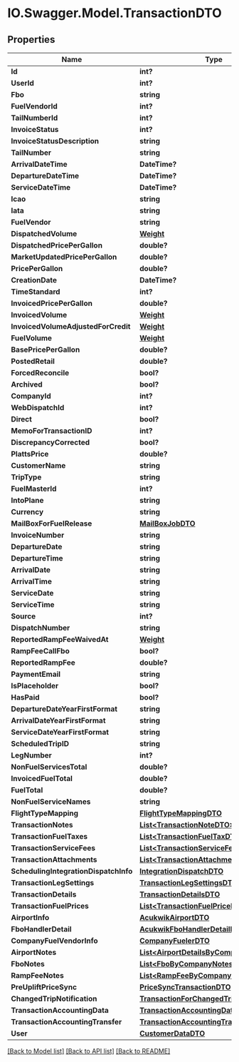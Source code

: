 # IO.Swagger.Model.TransactionDTO
## Properties

Name | Type | Description | Notes
------------ | ------------- | ------------- | -------------
**Id** | **int?** |  | [optional] 
**UserId** | **int?** |  | [optional] 
**Fbo** | **string** |  | [optional] 
**FuelVendorId** | **int?** |  | [optional] 
**TailNumberId** | **int?** |  | [optional] 
**InvoiceStatus** | **int?** |  | [optional] 
**InvoiceStatusDescription** | **string** |  | [optional] 
**TailNumber** | **string** |  | [optional] 
**ArrivalDateTime** | **DateTime?** |  | [optional] 
**DepartureDateTime** | **DateTime?** |  | [optional] 
**ServiceDateTime** | **DateTime?** |  | [optional] 
**Icao** | **string** |  | [optional] 
**Iata** | **string** |  | [optional] 
**FuelVendor** | **string** |  | [optional] 
**DispatchedVolume** | [**Weight**](Weight.md) |  | [optional] 
**DispatchedPricePerGallon** | **double?** |  | [optional] 
**MarketUpdatedPricePerGallon** | **double?** |  | [optional] 
**PricePerGallon** | **double?** |  | [optional] 
**CreationDate** | **DateTime?** |  | [optional] 
**TimeStandard** | **int?** |  | [optional] 
**InvoicedPricePerGallon** | **double?** |  | [optional] 
**InvoicedVolume** | [**Weight**](Weight.md) |  | [optional] 
**InvoicedVolumeAdjustedForCredit** | [**Weight**](Weight.md) |  | [optional] 
**FuelVolume** | [**Weight**](Weight.md) |  | [optional] 
**BasePricePerGallon** | **double?** |  | [optional] 
**PostedRetail** | **double?** |  | [optional] 
**ForcedReconcile** | **bool?** |  | [optional] 
**Archived** | **bool?** |  | [optional] 
**CompanyId** | **int?** |  | [optional] 
**WebDispatchId** | **int?** |  | [optional] 
**Direct** | **bool?** |  | [optional] 
**MemoForTransactionID** | **int?** |  | [optional] 
**DiscrepancyCorrected** | **bool?** |  | [optional] 
**PlattsPrice** | **double?** |  | [optional] 
**CustomerName** | **string** |  | [optional] 
**TripType** | **string** |  | [optional] 
**FuelMasterId** | **int?** |  | [optional] 
**IntoPlane** | **string** |  | [optional] 
**Currency** | **string** |  | [optional] 
**MailBoxForFuelRelease** | [**MailBoxJobDTO**](MailBoxJobDTO.md) |  | [optional] 
**InvoiceNumber** | **string** |  | [optional] 
**DepartureDate** | **string** |  | [optional] 
**DepartureTime** | **string** |  | [optional] 
**ArrivalDate** | **string** |  | [optional] 
**ArrivalTime** | **string** |  | [optional] 
**ServiceDate** | **string** |  | [optional] 
**ServiceTime** | **string** |  | [optional] 
**Source** | **int?** |  | [optional] 
**DispatchNumber** | **string** |  | [optional] 
**ReportedRampFeeWaivedAt** | [**Weight**](Weight.md) |  | [optional] 
**RampFeeCallFbo** | **bool?** |  | [optional] 
**ReportedRampFee** | **double?** |  | [optional] 
**PaymentEmail** | **string** |  | [optional] 
**IsPlaceholder** | **bool?** |  | [optional] 
**HasPaid** | **bool?** |  | [optional] 
**DepartureDateYearFirstFormat** | **string** |  | [optional] 
**ArrivalDateYearFirstFormat** | **string** |  | [optional] 
**ServiceDateYearFirstFormat** | **string** |  | [optional] 
**ScheduledTripID** | **string** |  | [optional] 
**LegNumber** | **int?** |  | [optional] 
**NonFuelServicesTotal** | **double?** |  | [optional] 
**InvoicedFuelTotal** | **double?** |  | [optional] 
**FuelTotal** | **double?** |  | [optional] 
**NonFuelServiceNames** | **string** |  | [optional] 
**FlightTypeMapping** | [**FlightTypeMappingDTO**](FlightTypeMappingDTO.md) |  | [optional] 
**TransactionNotes** | [**List&lt;TransactionNoteDTO&gt;**](TransactionNoteDTO.md) |  | [optional] 
**TransactionFuelTaxes** | [**List&lt;TransactionFuelTaxDTO&gt;**](TransactionFuelTaxDTO.md) |  | [optional] 
**TransactionServiceFees** | [**List&lt;TransactionServiceFeeDTO&gt;**](TransactionServiceFeeDTO.md) |  | [optional] 
**TransactionAttachments** | [**List&lt;TransactionAttachmentDTO&gt;**](TransactionAttachmentDTO.md) |  | [optional] 
**SchedulingIntegrationDispatchInfo** | [**IntegrationDispatchDTO**](IntegrationDispatchDTO.md) |  | [optional] 
**TransactionLegSettings** | [**TransactionLegSettingsDTO**](TransactionLegSettingsDTO.md) |  | [optional] 
**TransactionDetails** | [**TransactionDetailsDTO**](TransactionDetailsDTO.md) |  | [optional] 
**TransactionFuelPrices** | [**List&lt;TransactionFuelPriceResultDTO&gt;**](TransactionFuelPriceResultDTO.md) |  | [optional] 
**AirportInfo** | [**AcukwikAirportDTO**](AcukwikAirportDTO.md) |  | [optional] 
**FboHandlerDetail** | [**AcukwikFboHandlerDetailDTO**](AcukwikFboHandlerDetailDTO.md) |  | [optional] 
**CompanyFuelVendorInfo** | [**CompanyFuelerDTO**](CompanyFuelerDTO.md) |  | [optional] 
**AirportNotes** | [**List&lt;AirportDetailsByCompanyNotesDTO&gt;**](AirportDetailsByCompanyNotesDTO.md) |  | [optional] 
**FboNotes** | [**List&lt;FboByCompanyNotesDTO&gt;**](FboByCompanyNotesDTO.md) |  | [optional] 
**RampFeeNotes** | [**List&lt;RampFeeByCompanyNoteDTO&gt;**](RampFeeByCompanyNoteDTO.md) |  | [optional] 
**PreUpliftPriceSync** | [**PriceSyncTransactionDTO**](PriceSyncTransactionDTO.md) |  | [optional] 
**ChangedTripNotification** | [**TransactionForChangedTripDTO**](TransactionForChangedTripDTO.md) |  | [optional] 
**TransactionAccountingData** | [**TransactionAccountingDataDTO**](TransactionAccountingDataDTO.md) |  | [optional] 
**TransactionAccountingTransfer** | [**TransactionAccountingTransferDTO**](TransactionAccountingTransferDTO.md) |  | [optional] 
**User** | [**CustomerDataDTO**](CustomerDataDTO.md) |  | [optional] 

[[Back to Model list]](../README.md#documentation-for-models) [[Back to API list]](../README.md#documentation-for-api-endpoints) [[Back to README]](../README.md)

